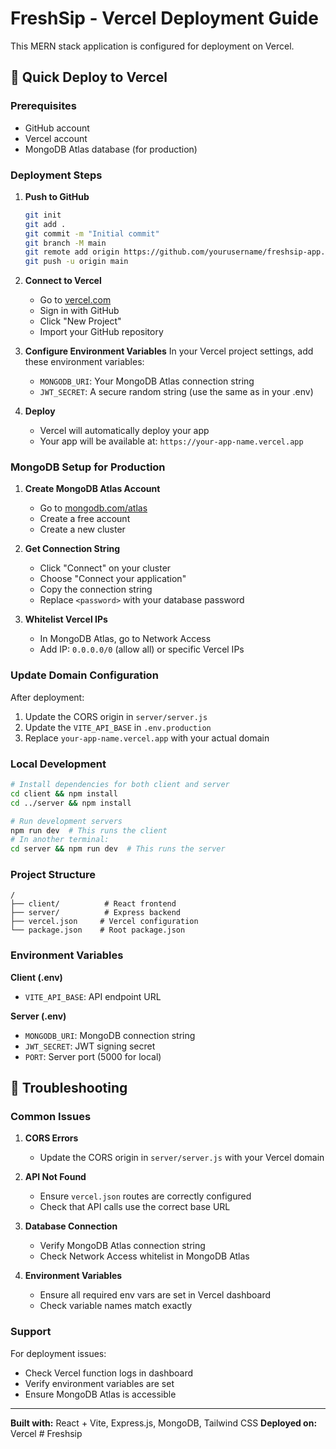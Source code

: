 # FreshSip - Vercel Deployment Guide

This MERN stack application is configured for deployment on Vercel.

## 🚀 Quick Deploy to Vercel

### Prerequisites
- GitHub account
- Vercel account
- MongoDB Atlas database (for production)

### Deployment Steps

1. **Push to GitHub**
   ```bash
   git init
   git add .
   git commit -m "Initial commit"
   git branch -M main
   git remote add origin https://github.com/yourusername/freshsip-app.git
   git push -u origin main
   ```

2. **Connect to Vercel**
   - Go to [vercel.com](https://vercel.com)
   - Sign in with GitHub
   - Click "New Project"
   - Import your GitHub repository

3. **Configure Environment Variables**
   In your Vercel project settings, add these environment variables:
   
   - `MONGODB_URI`: Your MongoDB Atlas connection string
   - `JWT_SECRET`: A secure random string (use the same as in your .env)

4. **Deploy**
   - Vercel will automatically deploy your app
   - Your app will be available at: `https://your-app-name.vercel.app`

### MongoDB Setup for Production

1. **Create MongoDB Atlas Account**
   - Go to [mongodb.com/atlas](https://mongodb.com/atlas)
   - Create a free account
   - Create a new cluster

2. **Get Connection String**
   - Click "Connect" on your cluster
   - Choose "Connect your application"
   - Copy the connection string
   - Replace `<password>` with your database password

3. **Whitelist Vercel IPs**
   - In MongoDB Atlas, go to Network Access
   - Add IP: `0.0.0.0/0` (allow all) or specific Vercel IPs

### Update Domain Configuration

After deployment:
1. Update the CORS origin in `server/server.js`
2. Update the `VITE_API_BASE` in `.env.production`
3. Replace `your-app-name.vercel.app` with your actual domain

### Local Development

```bash
# Install dependencies for both client and server
cd client && npm install
cd ../server && npm install

# Run development servers
npm run dev  # This runs the client
# In another terminal:
cd server && npm run dev  # This runs the server
```

### Project Structure
```
/
├── client/          # React frontend
├── server/          # Express backend
├── vercel.json     # Vercel configuration
└── package.json    # Root package.json
```

### Environment Variables

**Client (.env)**
- `VITE_API_BASE`: API endpoint URL

**Server (.env)**
- `MONGODB_URI`: MongoDB connection string
- `JWT_SECRET`: JWT signing secret
- `PORT`: Server port (5000 for local)

## 🔧 Troubleshooting

### Common Issues

1. **CORS Errors**
   - Update the CORS origin in `server/server.js` with your Vercel domain

2. **API Not Found**
   - Ensure `vercel.json` routes are correctly configured
   - Check that API calls use the correct base URL

3. **Database Connection**
   - Verify MongoDB Atlas connection string
   - Check Network Access whitelist in MongoDB Atlas

4. **Environment Variables**
   - Ensure all required env vars are set in Vercel dashboard
   - Check variable names match exactly

### Support

For deployment issues:
- Check Vercel function logs in dashboard
- Verify environment variables are set
- Ensure MongoDB Atlas is accessible

---

**Built with:** React + Vite, Express.js, MongoDB, Tailwind CSS
**Deployed on:** Vercel
#   F r e s h s i p 
 
 
